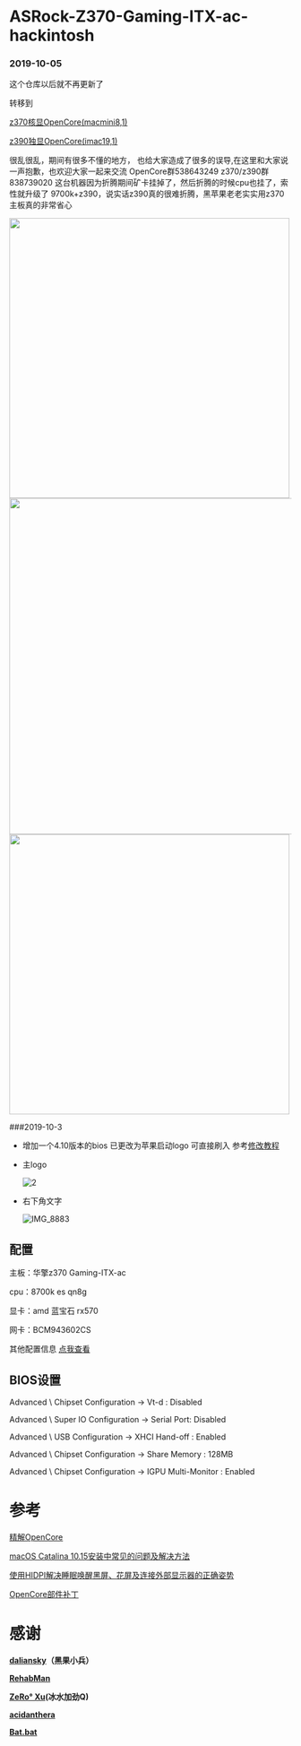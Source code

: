 
# ASRock-Z370-Gaming-ITX-ac-hackintosh
###  2019-10-05
这个仓库以后就不再更新了 

转移到 

[z370核显OpenCore(macmini8,1)](https://github.com/fangf2018/ASRock-Z370-Fatal1ty-ITX-OpenCore-hackintosh) 

[z390独显OpenCore(imac19,1)](https://github.com/fangf2018/ASRock-Z390-Phantom-ITX-OpenCore-Hackintosh)

很乱很乱，期间有很多不懂的地方，
也给大家造成了很多的误导,在这里和大家说一声抱歉，也欢迎大家一起来交流 
OpenCore群538643249 z370/z390群838739020
这台机器因为折腾期间矿卡挂掉了，然后折腾的时候cpu也挂了，索性就升级了 9700k+z390，说实话z390真的很难折腾，黑苹果老老实实用z370主板真的非常省心


<img style="width:500px;" src="http://pylzvsh3j.bkt.clouddn.com/2019-09-30-QQ20190930-040354.png"/>

<img style="width:600px;" src="http://pylzvsh3j.bkt.clouddn.com/2019-09-30-z370.png" />


<img style="width:500px;" src="http://pylzvsh3j.bkt.clouddn.com/2019-09-30-QQ20190930-192427@2x.png"/>






###2019-10-3

* 增加一个4.10版本的bios 已更改为苹果启动logo 可直接刷入 参考[修改教程](https://www.bilibili.com/read/cv2788822/)

* 主logo

    ![2](http://github.fangf.cc/2019-10-03-2.jpg)
    
* 右下角文字

    ![IMG_8883](http://github.fangf.cc/2019-10-03-IMG_8883.JPG)

## 配置

主板：华擎z370 Gaming-ITX-ac

cpu：8700k es qn8g

显卡：amd 蓝宝石 rx570

网卡：BCM943602CS

其他配置信息 [点我查看](https://github.com/fangf2018/ASRock-Z370-Gaming-ITX-ac-hackintosh/issues/1#issuecomment-489914538)

## BIOS设置

Advanced \ Chipset Configuration → Vt-d : Disabled

Advanced \ Super IO Configuration → Serial Port: Disabled

Advanced \ USB Configuration → XHCI Hand-off : Enabled

Advanced \ Chipset Configuration → Share Memory : 128MB

Advanced \ Chipset Configuration → IGPU Multi-Monitor : Enabled


# 参考
[精解OpenCore](https://blog.daliansky.net/OpenCore-BootLoader.html)

[macOS Catalina 10.15安装中常见的问题及解决方法](https://blog.daliansky.net/Common-problems-and-solutions-in-macOS-Catalina-10.15-installation.html)

[使用HIDPI解决睡眠唤醒黑屏、花屏及连接外部显示器的正确姿势](https://blog.daliansky.net/Use-HIDPI-to-solve-sleep-wake-up-black-screen,-Huaping-and-connect-the-external-monitor-the-correct-posture.html)

[OpenCore部件补丁](https://github.com/daliansky/OC-little)


# 感谢
**[daliansky](https://github.com/daliansky)（黑果小兵）**

**[RehabMan](https://bitbucket.org/RehabMan/)**

**[ZeRo° Xu](https://github.com/xzhih)(冰水加劲Q)**

**[acidanthera](https://github.com/acidanthera/OpenCorePkg)**

**[Bat.bat](https://github.com/williambj1)**
